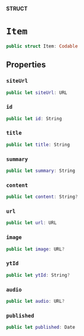 **STRUCT**

# `Item`

```swift
public struct Item: Codable
```

## Properties
### `siteUrl`

```swift
public let siteUrl: URL
```

### `id`

```swift
public let id: String
```

### `title`

```swift
public let title: String
```

### `summary`

```swift
public let summary: String
```

### `content`

```swift
public let content: String?
```

### `url`

```swift
public let url: URL
```

### `image`

```swift
public let image: URL?
```

### `ytId`

```swift
public let ytId: String?
```

### `audio`

```swift
public let audio: URL?
```

### `published`

```swift
public let published: Date
```
